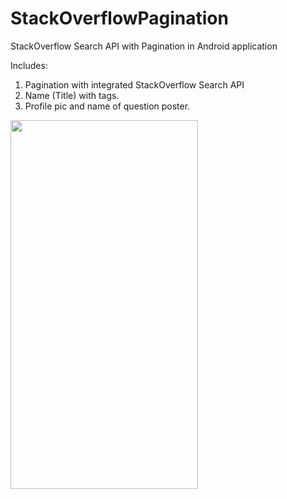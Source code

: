 # StackOverflowPagination
StackOverflow Search API with Pagination in Android application

Includes:

1. Pagination with integrated StackOverflow Search API
2. Name (Title) with tags.
3. Profile pic and name of question poster.

<img src="https://i.ibb.co/B2V4LPk/Screenshot-1563608052.png" width="300" height="590">
